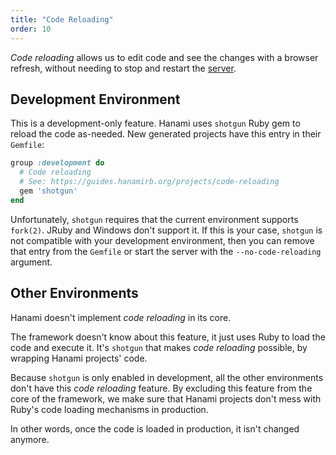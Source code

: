 ```yaml
---
title: "Code Reloading"
order: 10
---
```


_Code reloading_ allows us to edit code and see the changes with a browser refresh, without needing to stop and restart the [server](/guides/1.2/command-line/applications).

## Development Environment

This is a development-only feature.
Hanami uses `shotgun` Ruby gem to reload the code as-needed.
New generated projects have this entry in their `Gemfile`:

```ruby
group :development do
  # Code reloading
  # See: https://guides.hanamirb.org/projects/code-reloading
  gem 'shotgun'
end
```

Unfortunately, `shotgun` requires that the current environment supports `fork(2)`.
JRuby and Windows don't support it.
If this is your case, `shotgun` is not compatible with your development environment, then you can remove that entry from the `Gemfile` or start the server with the `--no-code-reloading` argument.

## Other Environments

Hanami doesn't implement _code reloading_ in its core.

The framework doesn't know about this feature, it just uses Ruby to load the code and execute it. It's `shotgun` that makes _code reloading_ possible, by wrapping Hanami projects' code.

Because `shotgun` is only enabled in development, all the other environments don't have this _code reloading_ feature.
By excluding this feature from the core of the framework, we make sure that Hanami projects don't mess with Ruby's code loading mechanisms in production.

In other words, once the code is loaded in production, it isn't changed anymore.
